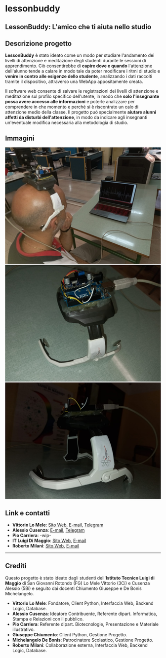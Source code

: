# lessonbuddy
## LessonBuddy: L'amico che ti aiuta nello studio

## Descrizione progetto

**LessonBuddy** è stato ideato come un modo per studiare l'andamento dei livelli di
attenzione e meditazione degli studenti durante le sessioni di apprendimento. Ciò consentirebbe di **capire dove e quando** l'attenzione dell'alunno tende a calare in modo tale da poter modificare i ritmi di studio e **venire in contro alle esigenze dello studente**, analizzando i dati raccolti tramite il dispositivo, attraverso una WebApp appositamente creata.

Il software web consente di salvare le registrazioni dei livelli di attenzione e meditazione sul profilo specifico dell'utente, in modo che **solo l'insegnante possa avere accesso alle informazioni** e poterle analizzare per comprendere in che momento e perché si è riscontrato un calo di attenzione medio della classe. Il progetto può specialmente **aiutare alunni affetti da disturbi dell'attenzione**, in modo da indicare agli insegnanti un'eventuale modifica necessaria alla metodologia di studio.

## Immagini

![Prof De Bonis con Progetto](/pi/db.jpeg "Il prof. De Bonis che indossa il progetto.")  
![Closeup](/pi/closeup.jpeg "Scheda arduino e regolatore da vicino.")  
![Di lato](/pi/side.jpeg "Progetto di lato.")

## Link e contatti

- **Vittorio Lo Mele**: [Sito Web](https://vitto.dev), [E-mail](mailto:hi@vitto.dev), [Telegram](https://t.me/mrbackslash_it)
- **Alessio Cusenza**: [E-mail](mailto:alessiocusenza2@gmail.com), [Telegram](https://t.me/Axel_cus26)
- **Pio Carriera**: -wip-
- **IT Luigi Di Maggio**: [Sito Web](https://isdimaggio.it), [E-mail](mailto:fgtf17000v@istruzione.it)
- **Roberto Milani**: [Sito Web](https://t.me/BerryCave), [E-mail](mailto:roberto@berrycave.tech)

-------

## Crediti

Questo progetto è stato ideato dagli studenti dell'**Istituto Tecnico Luigi di Maggio** di San Giovanni Rotondo (FG) Lo Mele Vittorio (3Ci) e Cusenza Alessio (5Bi) e seguito dai docenti Chiumento Giuseppe e De Bonis Michelangelo.

- **Vittorio Lo Mele**: Fondatore, Client Python, Interfaccia Web, Backend Logic, Database.
- **Alessio Cusenza**: Ideatore Contribuente, Referente dipart. Informatica, Stampa e Relazioni con il pubblico.
- **Pio Carriera**: Referente dipart. Biotecnologie, Presentazione e Materiale illustrativo.
- **Giuseppe Chiumento**: Client Python, Gestione Progetto.
- **Michelangelo De Bonis**: Patrocinatore Scolastico, Gestione Progetto.
- **Roberto Milani**: Collaborazione esterna, Interfaccia Web, Backend Logic, Database.
